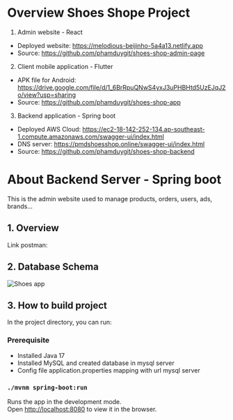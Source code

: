 # Overview Shoes Shope Project

1. Admin website - React
- Deployed website: https://melodious-beijinho-5a4a13.netlify.app
- Source: https://github.com/phamduygit/shoes-shop-admin-page
2. Client mobile application - Flutter
- APK file for Android: https://drive.google.com/file/d/1_6BrRpuQNwS4yxJ3uPHBHtd5UzEJqJ2o/view?usp=sharing
- Source: https://github.com/phamduygit/shoes-shop-app
3. Backend application - Spring boot
- Deployed AWS Cloud: https://ec2-18-142-252-134.ap-southeast-1.compute.amazonaws.com/swagger-ui/index.html
- DNS server: https://pmdshoesshop.online/swagger-ui/index.html
- Source: https://github.com/phamduygit/shoes-shop-backend

# About Backend Server - Spring boot
This is the admin website used to manage products, orders, users, ads, brands...
## 1. Overview
Link postman: 


## 2. Database Schema
![Shoes app](https://github.com/phamduygit/shoes-shop-backend/assets/48823695/d6caddcf-7a3a-40e1-bcee-7bce9a4378d4)


## 3. How to build project
In the project directory, you can run:

### Prerequisite
- Installed Java 17
- Installed MySQL and created database in mysql server
- Config file application.properties mapping with url mysql server

### `./mvnm spring-boot:run`
Runs the app in the development mode.\
Open [http://localhost:8080](http://localhost:8080) to view it in the browser.


